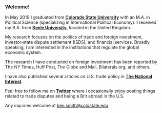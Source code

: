 ### Welcome!

In May 2019 I graduated from [**Colorado State University**](www.colostate.edu) with an M.A. in Political Science (specializing in International Political Economy). I received my B.A. from [**Keele University**](www.keele.ac.uk), located in the United Kingdom. 

My research focuses on the politics of trade and foreign investment, investor-state dispute settlement (ISDS), and financial services. Broadly speaking, I am interested in the institutions that regulate the global economic system.  

The research I have conducted on foreign investment has been reported by The NY Times, Huff Post, The Globe and Mail, Bilaterals.org, and others. 

I have also published several articles on U.S. trade policy in [**The National Interest**](https://nationalinterest.org/profile/ben-smith). 

Feel free to follow me on **[Twitter](www.twitter.com/benjamindbsmith)** where I occasionally enjoy posting things related to trade disputes and being a Brit abroad in the U.S. 

Any inquiries welcome at ben.smith@colostate.edu
